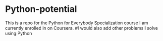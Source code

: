 # Python-potential
This is a repo for the Python for Everybody Specialization course I am currently enrolled in on Coursera.
#I would also add other problems I solve using Python
